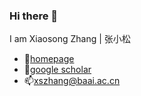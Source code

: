 ### Hi there 👋

I am Xiaosong Zhang | 张小松
- 🤔[homepage](https://zhangxiaosong18.github.io)
- 🔭[google scholar](https://scholar.google.com/citations?user=98exn6wAAAAJ&hl=en)
- 📫[xszhang@baai.ac.cn](mailto:xszhang@baai.ac.cn)
<!--
**zhangxiaosong18/zhangxiaosong18** is a ✨ _special_ ✨ repository because its `README.md` (this file) appears on your GitHub profile.

Here are some ideas to get you started:

- 🔭 I’m currently working on ...
- 🌱 I’m currently learning ...
- 👯 I’m looking to collaborate on ...
- 🤔 I’m looking for help with ...
- 💬 Ask me about ...
- 📫 How to reach me: ...
- 😄 Pronouns: ...
- ⚡ Fun fact: ...
-->
